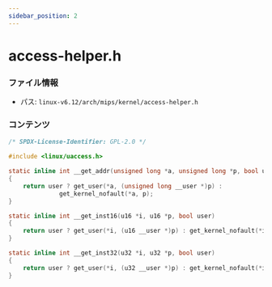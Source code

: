 ```yaml
---
sidebar_position: 2
---
```

# access-helper.h

### ファイル情報

- パス: `linux-v6.12/arch/mips/kernel/access-helper.h`

### コンテンツ

```h
/* SPDX-License-Identifier: GPL-2.0 */

#include <linux/uaccess.h>

static inline int __get_addr(unsigned long *a, unsigned long *p, bool user)
{
	return user ? get_user(*a, (unsigned long __user *)p) :
		      get_kernel_nofault(*a, p);
}

static inline int __get_inst16(u16 *i, u16 *p, bool user)
{
	return user ? get_user(*i, (u16 __user *)p) : get_kernel_nofault(*i, p);
}

static inline int __get_inst32(u32 *i, u32 *p, bool user)
{
	return user ? get_user(*i, (u32 __user *)p) : get_kernel_nofault(*i, p);
}

```
